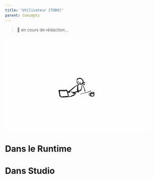 ```yaml
---
title: "Utilisateur [TODO]"
parent: Concepts
---
```


> 🚧 en cours de rédaction...

![SynApps](../assets/under-progress.gif)


# Dans le Runtime

# Dans Studio
